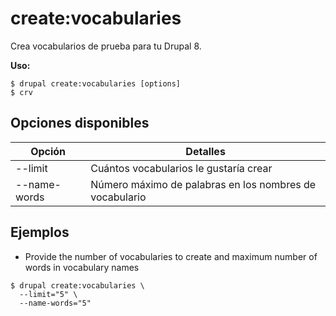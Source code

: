 # create:vocabularies
Crea vocabularios de prueba para tu Drupal 8.

**Uso:**
```
$ drupal create:vocabularies [options]
$ crv  
```

## Opciones disponibles
Opción | Detalles
-------|-------------
--limit | Cuántos vocabularios le gustaría crear
--name-words | Número máximo de palabras en los nombres de vocabulario

## Ejemplos
* Provide the number of vocabularies to create and maximum number of words in vocabulary names
```
$ drupal create:vocabularies \
  --limit="5" \
  --name-words="5"

```
